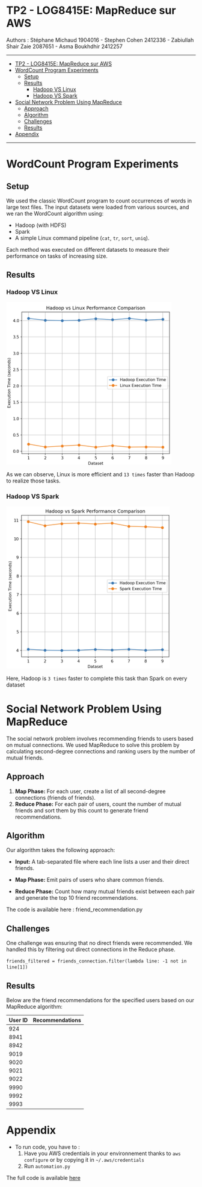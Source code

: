 # TP2 - LOG8415E: MapReduce sur AWS

Authors : Stéphane Michaud 1904016 - Stephen Cohen 2412336 - Zabiullah Shair Zaie 2087651 - Asma Boukhdhir 2412257

---
- [TP2 - LOG8415E: MapReduce sur AWS](#tp2---log8415e-mapreduce-sur-aws)
- [WordCount Program Experiments](#wordcount-program-experiments)
  - [Setup](#setup)
  - [Results](#results)
    - [Hadoop VS Linux](#hadoop-vs-linux)
    - [Hadoop VS Spark](#hadoop-vs-spark)
- [Social Network Problem Using MapReduce](#social-network-problem-using-mapreduce)
  - [Approach](#approach)
  - [Algorithm](#algorithm)
  - [Challenges](#challenges)
  - [Results](#results-1)
- [Appendix](#appendix)


---

# WordCount Program Experiments 

## Setup

We used the classic WordCount program to count occurrences of words in large text files. The input datasets were loaded from various sources, and we ran the WordCount algorithm using:

- Hadoop (with HDFS)
- Spark
- A simple Linux command pipeline (`cat`, `tr`, `sort`, `uniq`).

Each method was executed on different datasets to measure their performance on tasks of increasing size.

## Results

### Hadoop VS Linux

![alt text](image.png)

As we can observe, Linux is more efficient and `13 times` faster than Hadoop to realize those tasks. 

### Hadoop VS Spark

![alt text](image-1.png)

Here, Hadoop is `3 times` faster to complete this task than Spark on every dataset

# Social Network Problem Using MapReduce

The social network problem involves recommending friends to users based on mutual connections. We used MapReduce to solve this problem by calculating second-degree connections and ranking users by the number of mutual friends.

## Approach

1. **Map Phase:** For each user, create a list of all second-degree connections (friends of friends).
2. **Reduce Phase:** For each pair of users, count the number of mutual friends and sort them by this count to generate friend recommendations.

## Algorithm 

Our algorithm takes the following approach:

- **Input:** A tab-separated file where each line lists a user and their direct friends.

- **Map Phase:** Emit pairs of users who share common friends.

- **Reduce Phase:** Count how many mutual friends exist between each pair and generate the top 10 friend recommendations.

The code is available here : friend_recommendation.py

## Challenges 


One challenge was ensuring that no direct friends were recommended. We handled this by filtering out direct connections in the Reduce phase.

```
friends_filtered = friends_connection.filter(lambda line: -1 not in line[1]) 
```

## Results 

Below are the friend recommendations for the specified users based on our MapReduce algorithm:

| User ID | Recommendations                                           |
|---------|------------------------------------------------------------|
| 924     |                |
| 8941    |                  |
| 8942    |                      |
| 9019    |                          |
| 9020    |                       |
| 9021    |                        |
| 9022    |                        |
| 9990    |                 |
| 9992    |                   |
| 9993    |                           |





# Appendix 

- To run code, you have to : 
  1. Have you AWS credentials in your environnement thanks to ``` aws configure ``` or by copying it in `~/.aws/credentials`
  2. Run `automation.py`

The full code is available [here](https://github.com/Papushkado/MapReduce)


